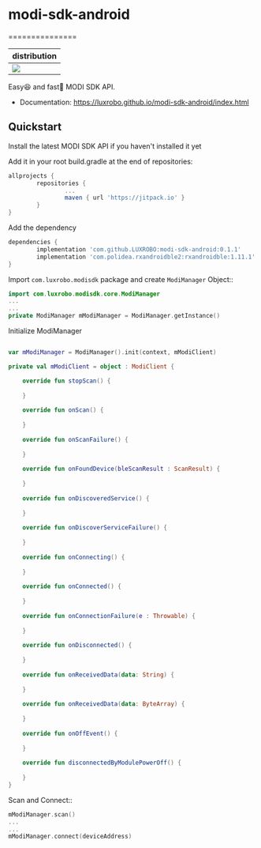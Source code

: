 # modi-sdk-android
===============

| distribution|
|-|
| [![](https://jitpack.io/v/LUXROBO/modi-sdk-android.svg)](https://jitpack.io/#LUXROBO/modi-sdk-android)


Easy😆 and fast💨 MODI SDK API.
 
* Documentation:  https://luxrobo.github.io/modi-sdk-android/index.html


Quickstart
-------

Install the latest MODI SDK API if you haven't installed it yet

Add it in your root build.gradle at the end of repositories:

```gradle
allprojects {
        repositories {
                ...
                maven { url 'https://jitpack.io' }
        }
}
```

Add the dependency

```gradle
dependencies {
        implementation 'com.github.LUXROBO:modi-sdk-android:0.1.1'
        implementation 'com.polidea.rxandroidble2:rxandroidble:1.11.1'
}
```

Import `com.luxrobo.modisdk` package and create `ModiManager` Object::

```kotlin
import com.luxrobo.modisdk.core.ModiManager
...
...
private ModiManager mModiManager = ModiManager.getInstance()
```

Initialize ModiManager

```kotlin

var mModiManager = ModiManager().init(context, mModiClient)

private val mModiClient = object : ModiClient {

    override fun stopScan() {
    
    }
    
    override fun onScan() {
    
    }
    
    override fun onScanFailure() {
    
    }
    
    override fun onFoundDevice(bleScanResult : ScanResult) {
    
    }
    
    override fun onDiscoveredService() {
    
    }
    
    override fun onDiscoverServiceFailure() {
    
    }
    
    override fun onConnecting() {
    
    }
    
    override fun onConnected() {
    
    }
    
    override fun onConnectionFailure(e : Throwable) {
    
    }
    
    override fun onDisconnected() {
    
    }
    
    override fun onReceivedData(data: String) {
    
    }
    
    override fun onReceivedData(data: ByteArray) {
    
    }
    
    override fun onOffEvent() {
    
    }
    
    override fun disconnectedByModulePowerOff() {
     
    }
}
```

Scan and Connect::
```kotlin
mModiManager.scan()
...
...
mModiManager.connect(deviceAddress)
```
